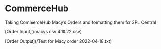 # CommerceHub
Taking CommerceHub Macy's Orders and formatting them for 3PL Central

[Order Input](/macys csv 4.18.22.csv)


[Order Output](/Test for Macy order 2022-04-18.txt)
